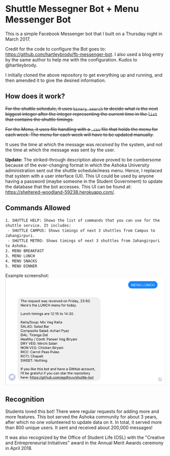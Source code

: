 # Shuttle Messegner Bot + Menu Messenger Bot

This is a simple Facebook Messenger bot that I built on a Thursday night in March 2017.

Credit for the code to configure the Bot goes to: https://github.com/hartleybrody/fb-messenger-bot. I also used a blog entry by the same author to help me with the configuration. Kudos to @hartleybrody.

I initially cloned the above repository to get everything up and running, and then amended it to give the desired information.

## How does it work?

~~For the shuttle schedule, it uses `binary search` to decide what is the next biggest integer after the integer representing the current time in the `list` that contains the shuttle timings.~~

~~For the Menu, it uses file handling with a `.csv` file that holds the menu for each week. The menu for each week will have to be updated manually.~~

It uses the time at which the message was *received* by the system, and not the time at which the message was sent by the user.

**Update:**
The striked-through description above proved to be cumbersome because of the ever-changing format in which the Ashoka University administration sent out the shuttle schedule/mess menu. Hence, I replaced that system with a user interface (UI). This UI could be used by anyone having a password (maybe someone in the Student Government) to update the database that the bot accesses. This UI can be found at: https://sheltered-woodland-59238.herokuapp.com/.

## Commands Allowed

	1. SHUTTLE HELP: Shows the list of commands that you can use for the shuttle service. It includes:
	 - SHUTTLE CAMPUS: Shows timings of next 3 shuttles from Campus to Jahangirpuri.
	 - SHUTTLE METRO: Shows timings of next 3 shuttles from Jahangirpuri to Ashoka.
	2. MENU BREAKFAST
	3. MENU LUNCH
	4. MENU SNACKS
	5. MENU DINNER

Example screenshot:
![Screenshot of the Messenger bot](static/screenshot.png)

## Recognition
Students loved this bot! There were regular requests for adding more and more features. This bot served the Ashoka community for about 3 years, after which no one volunteered to update data on it. In total, it served more than 800 unique users. It sent and received about 200,000 messages!

It was also recognized by the Office of Student Life (OSL) with the "Creative and Entrepreneurial Initiatives" award in the Annual Merit Awards ceremony in April 2018.